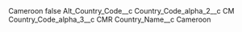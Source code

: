 <?xml version="1.0" encoding="UTF-8"?>
<CustomMetadata xmlns="http://soap.sforce.com/2006/04/metadata" xmlns:xsi="http://www.w3.org/2001/XMLSchema-instance" xmlns:xsd="http://www.w3.org/2001/XMLSchema">
    <label>Cameroon</label>
    <protected>false</protected>
    <values>
        <field>Alt_Country_Code__c</field>
        <value xsi:nil="true"/>
    </values>
    <values>
        <field>Country_Code_alpha_2__c</field>
        <value xsi:type="xsd:string">CM</value>
    </values>
    <values>
        <field>Country_Code_alpha_3__c</field>
        <value xsi:type="xsd:string">CMR</value>
    </values>
    <values>
        <field>Country_Name__c</field>
        <value xsi:type="xsd:string">Cameroon</value>
    </values>
</CustomMetadata>

